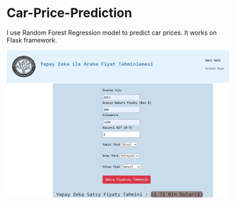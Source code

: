 # Car-Price-Prediction
I use Random Forest Regression model to predict car prices. It works on Flask framework.

![Alt text](CarPredictAPP/preapp.jpg?raw=true "Title")
